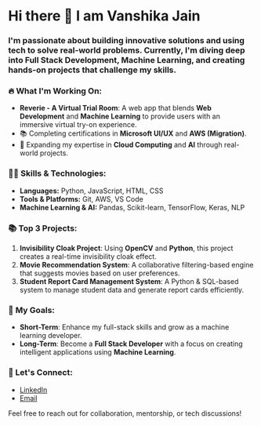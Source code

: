 # Hi there 👋 I am Vanshika Jain

### I'm passionate about building innovative solutions and using tech to solve real-world problems. Currently, I'm diving deep into **Full Stack Development**, **Machine Learning**, and creating hands-on projects that challenge my skills.

### 🔥 What I'm Working On:
- **Reverie - A Virtual Trial Room**: A web app that blends **Web Development** and **Machine Learning** to provide users with an immersive virtual try-on experience.
- 📚 Completing certifications in **Microsoft UI/UX** and **AWS (Migration)**.
- 🚀 Expanding my expertise in **Cloud Computing** and **AI** through real-world projects.

### 🧑‍💻 **Skills & Technologies**:
- **Languages:** Python, JavaScript, HTML, CSS
- **Tools & Platforms:** Git, AWS, VS Code
- **Machine Learning & AI:** Pandas, Scikit-learn, TensorFlow, Keras, NLP

### 📚 **Top 3 Projects**:
1. **Invisibility Cloak Project**: Using **OpenCV** and **Python**, this project creates a real-time invisibility cloak effect.
2. **Movie Recommendation System**: A collaborative filtering-based engine that suggests movies based on user preferences.
3. **Student Report Card Management System**: A Python & SQL-based system to manage student data and generate report cards efficiently.

### 🚀 **My Goals**:
- **Short-Term**: Enhance my full-stack skills and grow as a machine learning developer.
- **Long-Term**: Become a **Full Stack Developer** with a focus on creating intelligent applications using **Machine Learning**.

### 💬 Let's Connect:
- [LinkedIn](https://www.linkedin.com/in/vanshika-jain-720070276/)
- [Email](mailto:21vanshikajain2005.com)

Feel free to reach out for collaboration, mentorship, or tech discussions! 

